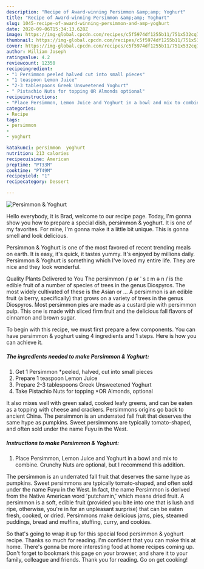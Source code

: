 ```yaml
---
description: "Recipe of Award-winning Persimmon &amp;amp; Yoghurt"
title: "Recipe of Award-winning Persimmon &amp;amp; Yoghurt"
slug: 1045-recipe-of-award-winning-persimmon-and-amp-yoghurt
date: 2020-09-06T15:34:13.628Z
image: https://img-global.cpcdn.com/recipes/c5f5974df1255b11/751x532cq70/persimmon-yoghurt-recipe-main-photo.jpg
thumbnail: https://img-global.cpcdn.com/recipes/c5f5974df1255b11/751x532cq70/persimmon-yoghurt-recipe-main-photo.jpg
cover: https://img-global.cpcdn.com/recipes/c5f5974df1255b11/751x532cq70/persimmon-yoghurt-recipe-main-photo.jpg
author: William Joseph
ratingvalue: 4.2
reviewcount: 12350
recipeingredient:
- "1 Persimmon peeled halved cut into small pieces"
- "1 teaspoon Lemon Juice"
- "2-3 tablespoons Greek Unsweetened Yoghurt"
- " Pistachio Nuts for topping OR Almonds optional"
recipeinstructions:
- "Place Persimmon, Lemon Juice and Yoghurt in a bowl and mix to combine. Crunchy Nuts are optional, but I recommend this addition."
categories:
- Recipe
tags:
- persimmon
- 
- yoghurt

katakunci: persimmon  yoghurt 
nutrition: 213 calories
recipecuisine: American
preptime: "PT33M"
cooktime: "PT49M"
recipeyield: "1"
recipecategory: Dessert

---
```



![Persimmon &amp; Yoghurt](https://img-global.cpcdn.com/recipes/c5f5974df1255b11/751x532cq70/persimmon-yoghurt-recipe-main-photo.jpg)

Hello everybody, it is Brad, welcome to our recipe page. Today, I'm gonna show you how to prepare a special dish, persimmon &amp; yoghurt. It is one of my favorites. For mine, I'm gonna make it a little bit unique. This is gonna smell and look delicious.

Persimmon &amp; Yoghurt is one of the most favored of recent trending meals on earth. It is easy, it's quick, it tastes yummy. It's enjoyed by millions daily. Persimmon &amp; Yoghurt is something which I've loved my entire life. They are nice and they look wonderful.

Quality Plants Delivered to You The persimmon / p ər ˈ s ɪ m ə n / is the edible fruit of a number of species of trees in the genus Diospyros. The most widely cultivated of these is the Asian or … A persimmon is an edible fruit (a berry, specifically) that grows on a variety of trees in the genus Diospyros. Most persimmon pies are made as a custard pie with persimmon pulp. This one is made with sliced firm fruit and the delicious fall flavors of cinnamon and brown sugar.


To begin with this recipe, we must first prepare a few components. You can have persimmon &amp; yoghurt using 4 ingredients and 1 steps. Here is how you can achieve it.

<!--inarticleads1-->

##### The ingredients needed to make Persimmon &amp; Yoghurt:

1. Get 1 Persimmon *peeled, halved, cut into small pieces
1. Prepare 1 teaspoon Lemon Juice
1. Prepare 2-3 tablespoons Greek Unsweetened Yoghurt
1. Take  Pistachio Nuts for topping *OR Almonds, optional


It also mixes well with green salad, cooked leafy greens, and can be eaten as a topping with cheese and crackers. Persimmons origins go back to ancient China. The persimmon is an underrated fall fruit that deserves the same hype as pumpkins. Sweet persimmons are typically tomato-shaped, and often sold under the name Fuyu in the West. 

<!--inarticleads2-->

##### Instructions to make Persimmon &amp; Yoghurt:

1. Place Persimmon, Lemon Juice and Yoghurt in a bowl and mix to combine. Crunchy Nuts are optional, but I recommend this addition.


The persimmon is an underrated fall fruit that deserves the same hype as pumpkins. Sweet persimmons are typically tomato-shaped, and often sold under the name Fuyu in the West. In fact, the name Persimmon is derived from the Native American word &#39;putchamin,&#39; which means dried fruit. A persimmon is a soft, edible fruit (provided you bite into one that is lush and ripe, otherwise, you&#39;re in for an unpleasant surprise) that can be eaten fresh, cooked, or dried. Persimmons make delicious jams, pies, steamed puddings, bread and muffins, stuffing, curry, and cookies. 

So that's going to wrap it up for this special food persimmon &amp; yoghurt recipe. Thanks so much for reading. I'm confident that you can make this at home. There's gonna be more interesting food at home recipes coming up. Don't forget to bookmark this page on your browser, and share it to your family, colleague and friends. Thank you for reading. Go on get cooking!
